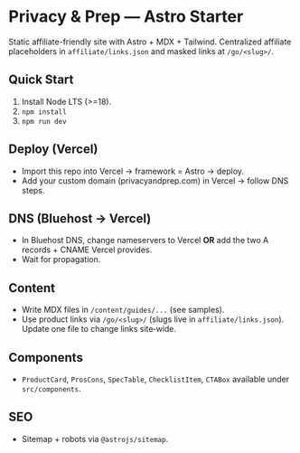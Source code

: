 # Privacy & Prep — Astro Starter

Static affiliate-friendly site with Astro + MDX + Tailwind. Centralized affiliate placeholders in `affiliate/links.json` and masked links at `/go/<slug>/`.

## Quick Start
1) Install Node LTS (>=18).
2) `npm install`
3) `npm run dev`

## Deploy (Vercel)
- Import this repo into Vercel → framework = Astro → deploy.
- Add your custom domain (privacyandprep.com) in Vercel → follow DNS steps.

## DNS (Bluehost → Vercel)
- In Bluehost DNS, change nameservers to Vercel **OR** add the two A records + CNAME Vercel provides.
- Wait for propagation.

## Content
- Write MDX files in `/content/guides/...` (see samples).
- Use product links via `/go/<slug>/` (slugs live in `affiliate/links.json`). Update one file to change links site‑wide.

## Components
- `ProductCard`, `ProsCons`, `SpecTable`, `ChecklistItem`, `CTABox` available under `src/components`.

## SEO
- Sitemap + robots via `@astrojs/sitemap`.
